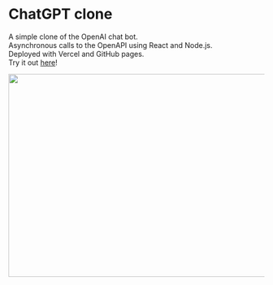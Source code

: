 # ChatGPT clone
A simple clone of the OpenAI chat bot. 
<br>Asynchronous calls to the OpenAPI using React and Node.js. 
<br>Deployed with Vercel and GitHub pages.
<br>Try it out <a href="https://kbdv.github.io/chagpt-clone/">here</a>!

<a href="#"><img src="https://github-production-user-asset-6210df.s3.amazonaws.com/113033203/257285303-ec93d37e-c02e-4eaa-a845-c1ad90f65d55.png?X-Amz-Algorithm=AWS4-HMAC-SHA256&X-Amz-Credential=AKIAIWNJYAX4CSVEH53A%2F20230731%2Fus-east-1%2Fs3%2Faws4_request&X-Amz-Date=20230731T163143Z&X-Amz-Expires=300&X-Amz-Signature=786bbf844509f3343a2965d08b80acc68e5044067c613512d21ec361fdbc8a6f&X-Amz-SignedHeaders=host&actor_id=113033203&key_id=0&repo_id=672995209" width="824px" height="400px" /></a>

